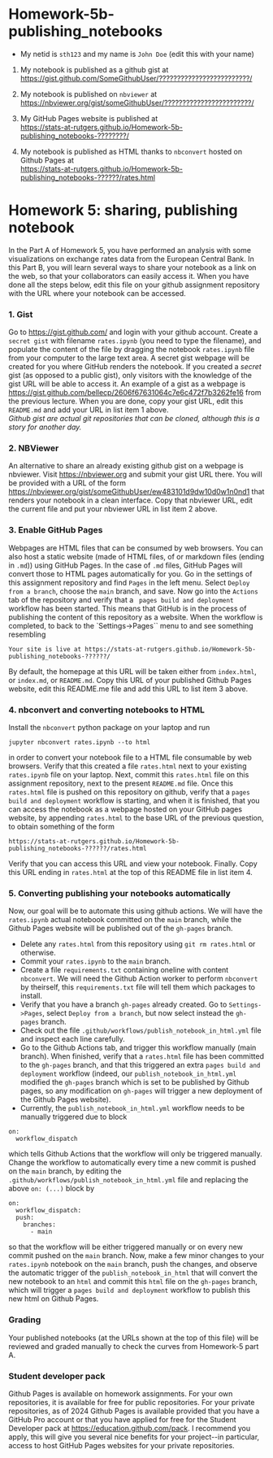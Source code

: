 # Homework-5b-publishing_notebooks

- My netid is ``sth123`` and my name is ``John Doe`` (edit this with your name)


1. My notebook is published as a github gist at    
https://gist.github.com/SomeGithubUser/?????????????????????????/

2. My notebook is published on ``nbviewer`` at      
https://nbviewer.org/gist/someGithubUser/????????????????????????/

3. My GitHub Pages website is published at    
https://stats-at-rutgers.github.io/Homework-5b-publishing_notebooks-????????/

4. My notebook is published as HTML thanks to ``nbconvert`` hosted on Github Pages at     
https://stats-at-rutgers.github.io/Homework-5b-publishing_notebooks-??????/rates.html

# Homework 5: sharing, publishing notebook

In the Part A of Homework 5, you have performed an analysis with some visualizations on exchange rates data from the European Central Bank.
In this Part B, you will learn several ways to share your notebook as a link on the web, so that your collaborators can easily access it.
When you have done all the steps below, edit this file on your github assignment repository with the URL where your notebook can be accessed.


### 1. Gist

Go to <https://gist.github.com/> and login with your github account. Create a ``secret gist`` with filename ``rates.ipynb`` (you need to type the filename), and populate the content of the file by dragging the notebook ``rates.ipynb`` file from your computer to the large text area. A secret gist webpage will be created for you where GitHub renders the notebook. If you created a _secret_ gist (as opposed to a public gist), only visitors with the knowledge of the gist URL will be able to access it. An example of a gist as a webpage is <https://gist.github.com/bellecp/2606f67631064c7e6c472f7b3262fe16> from the previous lecture. When you are done, copy your gist URL, edit this ``README.md`` and add your URL in list item 1 above.        
_Github gist are actual git repositories that can be cloned, although this is a story for another day._

### 2. NBViewer

An alternative to share an already existing github gist on a webpage is nbviewer. Visit <https://nbviewer.org> and submit your gist URL there. You will be provided with a URL of the form <https://nbviewer.org/gist/someGithubUser/ew483101d9dw10d0w1n0nd1> that renders your notebook in a clean interface. Copy that nbviewer URL, edit the current file and put your nbviewer URL in list item 2 above.

### 3. Enable GitHub Pages

Webpages are HTML files that can be consumed by web browsers. You can also host a static website (made of HTML files, of or markdown files (ending in ``.md``)) using GitHub Pages. In the case of ``.md`` files, GitHub Pages will convert those to HTML pages automatically for you.
Go in the settings of this assignment repository and find ``Pages`` in the left menu. Select ``Deploy from a branch``, choose the ``main`` branch, and save.
Now go into the ``Actions`` tab of the repository and verify that a `` pages build and deployment`` workflow has been started. This means that GitHub is in the process
of publishing the content of this repository as a website. When the workflow is completed, to back to the `Settings->Pages`` menu to and see something resembling
```
Your site is live at https://stats-at-rutgers.github.io/Homework-5b-publishing_notebooks-??????/
```
By default, the homepage at this URL will be taken either from ``index.html``, or ``index.md``, or ``README.md``.
Copy this URL of your published Github Pages website, edit this README.me file and add this URL to list item 3 above.


### 4. nbconvert and converting notebooks to HTML

Install the ``nbconvert`` python package on your laptop and run
```
jupyter nbconvert rates.ipynb --to html
```
in order to convert your notebook file to a HTML file consumable by web browsers. Verify that this created a file ``rates.html`` next to your existing ``rates.ipynb`` file on your laptop.  Next, commit this ``rates.html`` file on this assignment repository, next to the present ``README.md`` file. Once this ``rates.html`` file is pushed on this repository on github, verify that a ``pages build and deployment`` workflow is starting, and when it is finished, that you can access the notebook as a webpage hosted on your GitHub pages website, by appending ``rates.html`` to the base URL of the previous question, to obtain something of the form
```
https://stats-at-rutgers.github.io/Homework-5b-publishing_notebooks-??????/rates.html
```
Verify that you can access this URL and view your notebook. Finally. Copy this URL ending in ``rates.html`` at the top of this README file in list item 4.

### 5. Converting publishing your notebooks automatically

Now, our goal will be to automate this using github actions. We will have the ``rates.ipynb`` actual notebook committed on the ``main`` branch,
while the Github Pages website will be published out of the ``gh-pages`` branch.

- Delete any ``rates.html`` from this repository using ``git rm rates.html`` or otherwise.
- Commit your ``rates.ipynb`` to the ``main`` branch.
- Create a file ``requirements.txt`` containing oneline with content ``nbconvert``. We will need the Github Action worker to perform ``nbconvert`` by theirself, this ``requirements.txt`` file will tell them which packages to install.
- Verify that you have a branch ``gh-pages`` already created. Go to ``Settings->Pages``, select ``Deploy from a branch``, but now select instead the ``gh-pages`` branch.
- Check out the file ``.github/workflows/publish_notebook_in_html.yml`` file and inspect each line carefully. 
- Go to the Github Actions tab, and trigger this workflow manually (main branch). When finished, verify that a ``rates.html`` file has been committed to the ``gh-pages`` branch, and that this triggered an extra ``pages build and deployment`` workflow (indeed, our ``publish_notebook_in_html.yml`` modified the ``gh-pages`` branch which is set to be published by Github pages, so any modification on ``gh-pages`` will trigger a new deployment of the Github Pages website).
- Currently, the ``publish_notebook_in_html.yml`` workflow needs to be manually triggered due to block
```
on:
  workflow_dispatch
```
which tells Github Actions that the workflow will only be triggered manually. Change the workflow to automatically every time a new commit is pushed on the ``main`` branch, by editing the ``.github/workflows/publish_notebook_in_html.yml`` file and replacing the above ``on: (...)`` block by
```
on:
  workflow_dispatch:
  push:
    branches:
      - main
```
so that the workflow will be either triggered manually or on every new commit pushed on the ``main`` branch.
Now, make a few minor changes to your ``rates.ipynb`` notebook on the ``main`` branch, push the changes, and observe the automatic trigger of the
``publish_notebook_in_html`` that will convert the new notebook to an ``html`` and commit this ``html`` file on the ``gh-pages`` branch, which will
trigger a ``pages build and deployment`` workflow to publish this new html on Github Pages.


### Grading

Your published notebooks (at the URLs shown at the top of this file) will be reviewed and graded manually to check the curves from Homework-5 part A.


### Student developer pack

Github Pages is available on homework assignments. For your own repositories, it is available for free for public repositories.
For your private repositories, as of 2024 Github Pages is available provided that you have a GitHub Pro account or that you have
applied for free for the Student Developer pack at <https://education.github.com/pack>. I recommend you apply, this will give
you several nice benefits for your project--in particular, access to host GitHub Pages websites for your private repositories.


